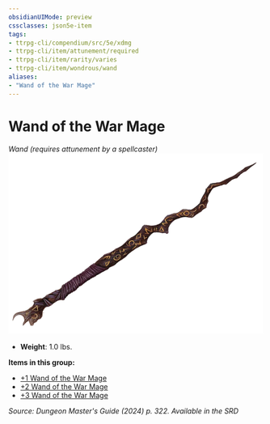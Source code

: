 ```yaml
---
obsidianUIMode: preview
cssclasses: json5e-item
tags:
- ttrpg-cli/compendium/src/5e/xdmg
- ttrpg-cli/item/attunement/required
- ttrpg-cli/item/rarity/varies
- ttrpg-cli/item/wondrous/wand
aliases: 
- "Wand of the War Mage"
---
```

# Wand of the War Mage
*Wand (requires attunement by a spellcaster)*  
![](Інструменти%20ДМ/CLI/items/img/wand-of-the-war-mage.webp#right)

- **Weight**: 1.0 lbs.

**Items in this group:**

- [+1 Wand of the War Mage](Інструменти%20ДМ/CLI/items/1-wand-of-the-war-mage-xdmg.md)
- [+2 Wand of the War Mage](Інструменти%20ДМ/CLI/items/2-wand-of-the-war-mage-xdmg.md)
- [+3 Wand of the War Mage](Інструменти%20ДМ/CLI/items/3-wand-of-the-war-mage-xdmg.md)

*Source: Dungeon Master's Guide (2024) p. 322. Available in the <span title='Systems Reference Document (5.2)'>SRD</span>*